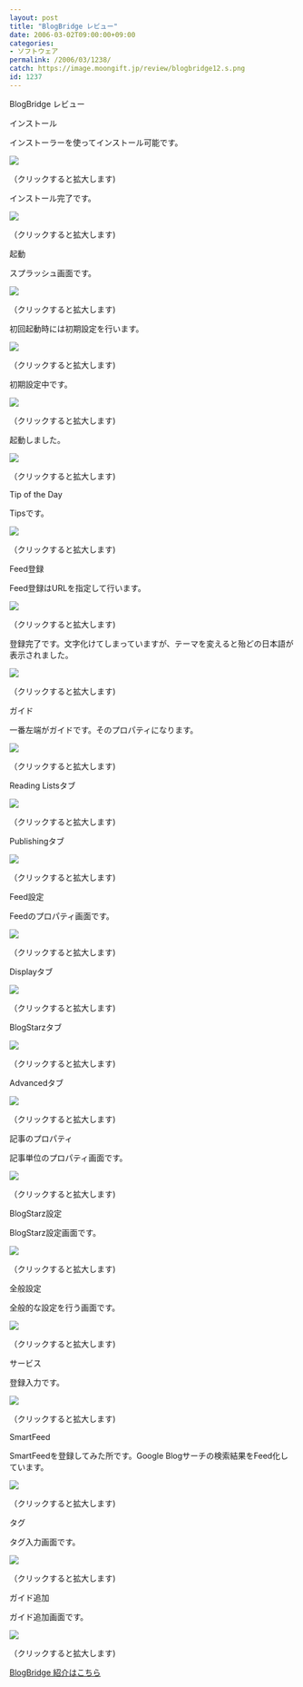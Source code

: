 ```yaml
---
layout: post
title: "BlogBridge レビュー"
date: 2006-03-02T09:00:00+09:00
categories:
- ソフトウェア
permalink: /2006/03/1238/
catch: https://image.moongift.jp/review/blogbridge12.s.png
id: 1237
---
```

BlogBridge レビュー  
<!--more-->

インストール

  

インストーラーを使ってインストール可能です。

  

[![](https://image.moongift.jp/review/blogbridge1.s.png)](https://image.moongift.jp/review/blogbridge1.png)  
  
（クリックすると拡大します)

  

インストール完了です。

  

[![](https://image.moongift.jp/review/blogbridge2.s.png)](https://image.moongift.jp/review/blogbridge2.png)  
  
（クリックすると拡大します)

  

起動

  

スプラッシュ画面です。

  

[![](https://image.moongift.jp/review/blogbridge3.s.png)](https://image.moongift.jp/review/blogbridge3.png)  
  
（クリックすると拡大します)

  

初回起動時には初期設定を行います。

  

[![](https://image.moongift.jp/review/blogbridge4.s.png)](https://image.moongift.jp/review/blogbridge4.png)  
  
（クリックすると拡大します)

  

初期設定中です。

  

[![](https://image.moongift.jp/review/blogbridge5.s.png)](https://image.moongift.jp/review/blogbridge5.png)  
  
（クリックすると拡大します)

  

起動しました。

  

[![](https://image.moongift.jp/review/blogbridge6.s.png)](https://image.moongift.jp/review/blogbridge6.png)  
  
（クリックすると拡大します)

  

Tip of the Day

  

Tipsです。

  

[![](https://image.moongift.jp/review/blogbridge7.s.png)](https://image.moongift.jp/review/blogbridge7.png)  
  
（クリックすると拡大します)

  

Feed登録

  

Feed登録はURLを指定して行います。

  

[![](https://image.moongift.jp/review/blogbridge8.s.png)](https://image.moongift.jp/review/blogbridge8.png)  
  
（クリックすると拡大します)

  

登録完了です。文字化けてしまっていますが、テーマを変えると殆どの日本語が表示されました。

  

[![](https://image.moongift.jp/review/blogbridge9.s.png)](https://image.moongift.jp/review/blogbridge9.png)  
  
（クリックすると拡大します)

  

ガイド

  

一番左端がガイドです。そのプロパティになります。

  

[![](https://image.moongift.jp/review/blogbridge10.s.png)](https://image.moongift.jp/review/blogbridge10.png)  
  
（クリックすると拡大します)

  

Reading Listsタブ

  

[![](https://image.moongift.jp/review/blogbridge11.s.png)](https://image.moongift.jp/review/blogbridge11.png)  
  
（クリックすると拡大します)

  

Publishingタブ

  

[![](https://image.moongift.jp/review/blogbridge12.s.png)](https://image.moongift.jp/review/blogbridge12.png)  
  
（クリックすると拡大します)

  

Feed設定

  

Feedのプロパティ画面です。

  

[![](https://image.moongift.jp/review/blogbridge13.s.png)](https://image.moongift.jp/review/blogbridge13.png)  
  
（クリックすると拡大します)

  

Displayタブ

  

[![](https://image.moongift.jp/review/blogbridge14.s.png)](https://image.moongift.jp/review/blogbridge14.png)  
  
（クリックすると拡大します)

  

BlogStarzタブ

  

[![](https://image.moongift.jp/review/blogbridge15.s.png)](https://image.moongift.jp/review/blogbridge15.png)  
  
（クリックすると拡大します)

  

Advancedタブ

  

[![](https://image.moongift.jp/review/blogbridge16.s.png)](https://image.moongift.jp/review/blogbridge16.png)  
  
（クリックすると拡大します)

  

記事のプロパティ

  

記事単位のプロパティ画面です。

  

[![](https://image.moongift.jp/review/blogbridge17.s.png)](https://image.moongift.jp/review/blogbridge17.png)  
  
（クリックすると拡大します)

  

BlogStarz設定

  

BlogStarz設定画面です。

  

[![](https://image.moongift.jp/review/blogbridge18.s.png)](https://image.moongift.jp/review/blogbridge18.png)  
  
（クリックすると拡大します)

  

全般設定

  

全般的な設定を行う画面です。

  

[![](https://image.moongift.jp/review/blogbridge19.s.png)](https://image.moongift.jp/review/blogbridge19.png)  
  
（クリックすると拡大します)

  

サービス

  

登録入力です。

  

[![](https://image.moongift.jp/review/blogbridge20.s.png)](https://image.moongift.jp/review/blogbridge20.png)  
  
（クリックすると拡大します)

  

SmartFeed

  

SmartFeedを登録してみた所です。Google Blogサーチの検索結果をFeed化しています。

  

[![](https://image.moongift.jp/review/blogbridge21.s.png)](https://image.moongift.jp/review/blogbridge21.png)  
  
（クリックすると拡大します)

  

タグ

  

タグ入力画面です。

  

[![](https://image.moongift.jp/review/blogbridge22.s.png)](https://image.moongift.jp/review/blogbridge22.png)  
  
（クリックすると拡大します)

  

ガイド追加

  

ガイド追加画面です。

  

[![](https://image.moongift.jp/review/blogbridge23.s.png)](https://image.moongift.jp/review/blogbridge23.png)  
  
（クリックすると拡大します)

  

[BlogBridge 紹介はこちら](http://oss.moongift.jp/intro/i-1236.html)

